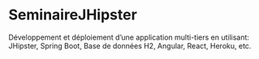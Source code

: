 # SeminaireJHipster
Développement et déploiement d’une application multi-tiers en utilisant: JHipster, Spring Boot, Base de données H2, Angular, React, Heroku, etc.

